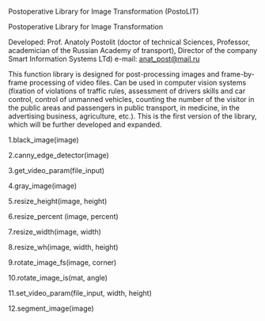 Postoperative Library for Image Transformation (PostoLIT)

Postoperative Library for Image Transformation

Developed: Prof. Anatoly Postolit 
(doctor of technical Sciences, Professor, academician of the Russian Academy of transport),
Director of the company Smart Information Systems LTd)
e-mail: anat_post@mail.ru

This function library is designed for post-processing images and frame-by-frame processing of video files. 
Can be used in computer vision systems (fixation of violations of traffic rules, assessment of drivers skills 
and car control, control of unmanned vehicles, counting the number of the visitor in the public areas and 
passengers in public transport, in medicine, in the advertising business, agriculture, etc.).
This is the first version of the library, which will be further developed and expanded.


1.black_image(image)	

2.canny_edge_detector(image)	

3.get_video_param(file_input)	

4.gray_image(image)	

5.resize_height(image, height)	

6.resize_percent (image, percent)
	
7.resize_width(image, width)	

8.resize_wh(image, width, height)	

9.rotate_image_fs(image, corner)	

10.rotate_image_is(mat, angle)	

11.set_video_param(file_input, width, height)	

12.segment_image(image)	